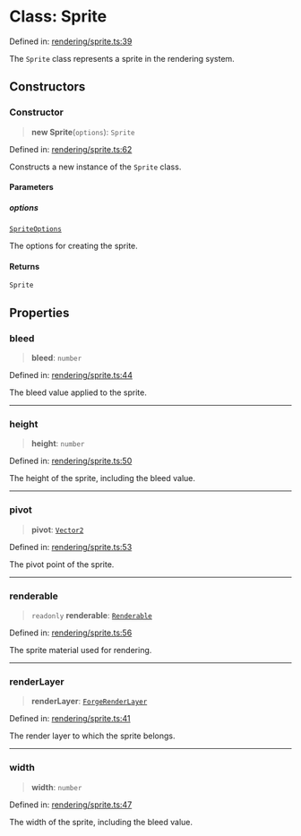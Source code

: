 # Class: Sprite

Defined in: [rendering/sprite.ts:39](https://github.com/Forge-Game-Engine/Forge/blob/7b95769650b59c5ba12aa490e41717344ca6bf1e/src/rendering/sprite.ts#L39)

The `Sprite` class represents a sprite in the rendering system.

## Constructors

### Constructor

> **new Sprite**(`options`): `Sprite`

Defined in: [rendering/sprite.ts:62](https://github.com/Forge-Game-Engine/Forge/blob/7b95769650b59c5ba12aa490e41717344ca6bf1e/src/rendering/sprite.ts#L62)

Constructs a new instance of the `Sprite` class.

#### Parameters

##### options

[`SpriteOptions`](../type-aliases/SpriteOptions.md)

The options for creating the sprite.

#### Returns

`Sprite`

## Properties

### bleed

> **bleed**: `number`

Defined in: [rendering/sprite.ts:44](https://github.com/Forge-Game-Engine/Forge/blob/7b95769650b59c5ba12aa490e41717344ca6bf1e/src/rendering/sprite.ts#L44)

The bleed value applied to the sprite.

***

### height

> **height**: `number`

Defined in: [rendering/sprite.ts:50](https://github.com/Forge-Game-Engine/Forge/blob/7b95769650b59c5ba12aa490e41717344ca6bf1e/src/rendering/sprite.ts#L50)

The height of the sprite, including the bleed value.

***

### pivot

> **pivot**: [`Vector2`](Vector2.md)

Defined in: [rendering/sprite.ts:53](https://github.com/Forge-Game-Engine/Forge/blob/7b95769650b59c5ba12aa490e41717344ca6bf1e/src/rendering/sprite.ts#L53)

The pivot point of the sprite.

***

### renderable

> `readonly` **renderable**: [`Renderable`](Renderable.md)

Defined in: [rendering/sprite.ts:56](https://github.com/Forge-Game-Engine/Forge/blob/7b95769650b59c5ba12aa490e41717344ca6bf1e/src/rendering/sprite.ts#L56)

The sprite material used for rendering.

***

### renderLayer

> **renderLayer**: [`ForgeRenderLayer`](ForgeRenderLayer.md)

Defined in: [rendering/sprite.ts:41](https://github.com/Forge-Game-Engine/Forge/blob/7b95769650b59c5ba12aa490e41717344ca6bf1e/src/rendering/sprite.ts#L41)

The render layer to which the sprite belongs.

***

### width

> **width**: `number`

Defined in: [rendering/sprite.ts:47](https://github.com/Forge-Game-Engine/Forge/blob/7b95769650b59c5ba12aa490e41717344ca6bf1e/src/rendering/sprite.ts#L47)

The width of the sprite, including the bleed value.
